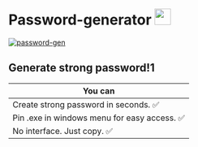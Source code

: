 # Password-generator <img src="https://github.com/blackcater/blackcater/raw/main/images/Hi.gif" height="32"/></h1>
<a href="https://imgbb.com/"><img src="https://i.ibb.co/6R4wQLt/password-gen.png" alt="password-gen" border="0"></a>
## Generate strong password!1

| You can       | 
| ------------- |
| Create strong password in seconds. :white_check_mark: |
| Pin .exe in windows menu for easy access. :white_check_mark: |
| No interface. Just copy. :white_check_mark: |

